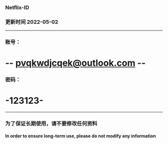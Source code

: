 ### Netflix-ID    
### 更新时间 2022-05-02
-----------------------------------------
### 账号：
# -- pvqkwdjcqek@outlook.com --
### 密码：
# -123123-
-----------------------------------------
### 为了保证长期使用，请不要修改任何资料
#### In order to ensure long-term use, please do not modify any information

